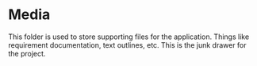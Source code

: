 # Media

This folder is used to store supporting files for the application. Things like requirement documentation, text outlines, etc. This is the junk drawer for the project.